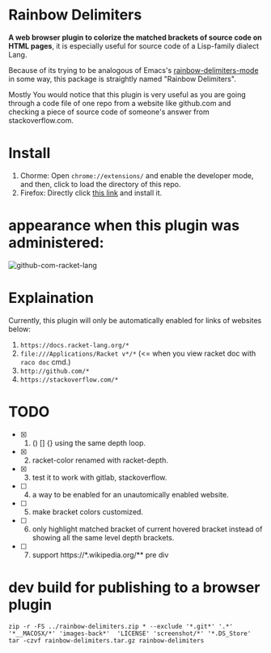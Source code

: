 # Rainbow Delimiters
<strong>A web browser plugin to colorize the matched brackets of source code on HTML pages</strong>, it is especially useful for source code of a Lisp-family dialect Lang.

Because of its trying to be analogous of Emacs's [rainbow-delimiters-mode](https://www.google.com/url?sa=t&rct=j&q=&esrc=s&source=web&cd=&ved=2ahUKEwil_rqGhdTsAhVBBKYKHZTSAtAQFjACegQIBRAC&url=https%3A%2F%2Fwww.emacswiki.org%2Femacs%2FRainbowDelimiters&usg=AOvVaw3znaXBk8GEjEjPYg0t1VIZ) in some way, this package is straightly named "Rainbow Delimiters".

Mostly You would notice that this plugin is very useful as you are going through a code file of one repo from a website like github.com and checking a piece of source code of someone's answer from stackoverflow.com.

# Install
1. Chorme: Open `chrome://extensions/` and enable the developer mode, and then, click to load the directory of this repo.
2. Firefox: Directly click [this link](https://addons.mozilla.org/zh-CN/firefox/addon/rainbow-delimiters) and install it.


# appearance when this plugin was administered:
![github-com-racket-lang](https://raw.githubusercontent.com/yanyingwang/rainbow-delimiters/main/screenshot/github-com.gif)


# Explaination
Currently, this plugin will only be automatically enabled for links of websites below:
1. `https://docs.racket-lang.org/*`
2. `file:///Applications/Racket v*/*` (<= when you view racket doc with `raco doc` cmd.)
3. `http://github.com/*`
4. `https://stackoverflow.com/*`


# TODO
- [x] 1. () [] {} using the same depth loop.
- [x] 2. racket-color renamed with racket-depth.
- [x] 3. test it to work with gitlab, stackoverflow.
- [ ] 4. a way to be enabled for an unautomically enabled website.
- [ ] 5. make bracket colors customized.
- [ ] 6. only highlight matched bracket of current hovered bracket instead of showing all the same level depth brackets.
- [ ] 7. support https://*.wikipedia.org/** pre div


# dev build for publishing to a browser plugin
~~~shell
zip -r -FS ../rainbow-delimiters.zip * --exclude '*.git*' '.*' '*__MACOSX/*' 'images-back*'  'LICENSE' 'screenshot/*' '*.DS_Store'
tar -czvf rainbow-delimiters.tar.gz rainbow-delimiters
~~~
